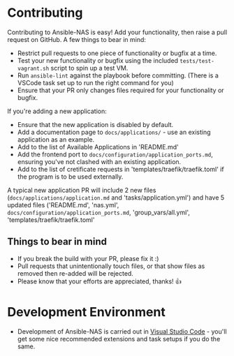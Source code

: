 # Contributing

Contributing to Ansible-NAS is easy! Add your functionality, then raise a pull request on GitHub. A few things to bear in mind:

* Restrict pull requests to one piece of functionality or bugfix at a time.
* Test your new functionality or bugfix using the included `tests/test-vagrant.sh` script to spin up a test VM.
* Run `ansible-lint` against the playbook before committing. (There is a VSCode task set up to run the right command for you)
* Ensure that your PR only changes files required for your functionality or bugfix.

If you're adding a new application:

* Ensure that the new application is disabled by default.
* Add a documentation page to `docs/applications/` - use an existing application as an example.
* Add to the list of Available Applications in 'README.md'
* Add the frontend port to `docs/configuration/application_ports.md`, ensuring you've not clashed with an existing application.
* Add to the list of cretificate requests in 'templates/traefik/traefik.toml' if the program is to be used externally.

A typical new application PR will include 2 new files (`docs/applications/application.md` and 'tasks/application.yml') and have 5 updated files ('README.md', 'nas.yml', `docs/configuration/application_ports.md`, 'group_vars/all.yml', 'templates/traefik/traefik.toml'

## Things to bear in mind

* If you break the build with your PR, please fix it :)
* Pull requests that unintentionally touch files, or that show files as removed then re-added will be rejected.
* Please know that your efforts are appreciated, thanks! :+1:

# Development Environment

* Development of Ansible-NAS is carried out in [Visual Studio Code](https://code.visualstudio.com/) - you'll get some nice
recommended extensions and task setups if you do the same.
